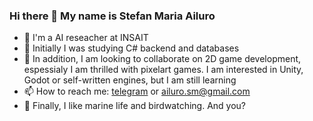### Hi there 👋 My name is Stefan Maria Ailuro
- 👾 I'm a AI reseacher at INSAIT
- 🌱 Initially I was studying C# backend and databases
- 👯 In addition, I am looking to collaborate on 2D game development, espessialy I am thrilled with pixelart games. I am interested in Unity, Godot or self-written engines, but I am still learning
- 📫 How to reach me: [telegram](https://t.me/m_ailuro) or <ailuro.sm@gmail.com>
- 🐋 Finally, I like marine life and birdwatching. And you?

<!--
**Ronningen/Ronningen** is a ✨ _special_ ✨ repository because its `README.md` (this file) appears on your GitHub profile.

Here are some ideas to get you started:

- 🔭 I’m currently working on ...
- 🌱 I’m currently learning ...
- 👯 I’m looking to collaborate on ...
- 🤔 I’m looking for help with ...
- 💬 Ask me about ...
- 📫 How to reach me: ...
- 😄 Pronouns: ...
- ⚡ Fun fact: ...
-->
